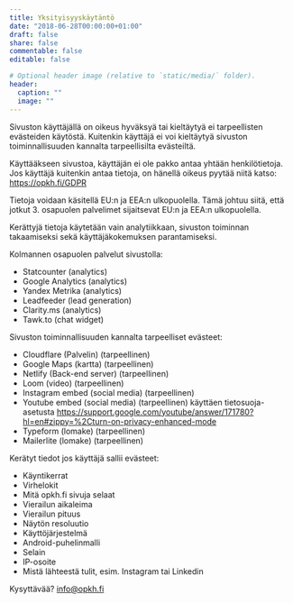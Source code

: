 ```yaml
---
title: Yksityisyyskäytäntö
date: "2018-06-28T00:00:00+01:00"
draft: false
share: false
commentable: false
editable: false

# Optional header image (relative to `static/media/` folder).
header:
  caption: ""
  image: ""
---
```

Sivuston käyttäjällä on oikeus hyväksyä tai kieltäytyä ei tarpeellisten evästeiden käytöstä. Kuitenkin käyttäjä ei voi kieltäytyä sivuston toiminnallisuuden kannalta tarpeellisilta evästeiltä.

Käyttääkseen sivustoa, käyttäjän ei ole pakko antaa yhtään henkilötietoja.  
Jos käyttäjä kuitenkin antaa tietoja, on hänellä oikeus pyytää niitä katso: https://opkh.fi/GDPR

Tietoja voidaan käsitellä EU:n ja EEA:n ulkopuolella. Tämä johtuu siitä, että jotkut 3. osapuolen palvelimet sijaitsevat EU:n ja EEA:n ulkopuolella.

Kerättyjä tietoja käytetään vain analytiikkaan, sivuston toiminnan takaamiseksi sekä käyttäjäkokemuksen parantamiseksi.

Kolmannen osapuolen palvelut sivustolla:
- Statcounter (analytics)
- Google Analytics (analytics)
- Yandex Metrika (analytics)
- Leadfeeder (lead generation)
- Clarity.ms (analytics)
- Tawk.to (chat widget)

Sivuston toiminnallisuuden kannalta tarpeelliset evästeet:
- Cloudflare (Palvelin) (tarpeellinen)
- Google Maps (kartta) (tarpeellinen)
- Netlify (Back-end server) (tarpeellinen)
- Loom (video) (tarpeellinen)
- Instagram embed (social media) (tarpeellinen)
- Youtube embed (social media) (tarpeellinen) käyttäen tietosuoja-asetusta https://support.google.com/youtube/answer/171780?hl=en#zippy=%2Cturn-on-privacy-enhanced-mode
- Typeform (lomake) (tarpeellinen)
- Mailerlite (lomake) (tarpeellinen)

Kerätyt tiedot jos käyttäjä sallii evästeet:
- Käyntikerrat
- Virhelokit
- Mitä opkh.fi sivuja selaat
- Vierailun aikaleima
- Vierailun pituus
- Näytön resoluutio
- Käyttöjärjestelmä
- Android-puhelinmalli
- Selain
- IP-osoite
- Mistä lähteestä tulit, esim. Instagram tai Linkedin

Kysyttävää? info@opkh.fi